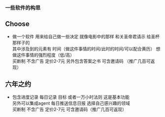 ### 一些软件的构思

## Choose

- 做一个软件 用来给自己做一些决定 就像电影中的那样 和关圣帝君请示 给圣杯那样子的  
  其中涉及到的元素有 时间（做这件事情的时间/此时的时间/可以配合黄历） 想做这件事情的强烈程度（低/高）  
  买断制 不含广告 定价2-7元 另外包含答案之书 可含邀请码 （推广几百可返现）

## 六年之约

- 包含进度记录 每日记录 目标 或者一万小时法则 这是基本功能  
  另外可以集成agent 每日推送信息日报 选择自己感兴趣的领域  
  买断制 不含广告 定价2-7元 可含邀请码（推广几百可返现）
